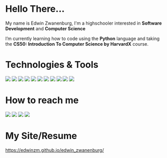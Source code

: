 # Hello There...

My name is Edwin Zwanenburg, I'm a highschooler interested in **Software Development** and **Computer Science**

I’m currently learning how to code using the **Python** language and taking the **CS50: Introduction To Computer Science by HarvardX** course.

# Technologies & Tools

![](https://img.shields.io/badge/OS-macOS-informational?style=flat&logo=macos&logoColor=white&color=2bbc8a)
![](https://img.shields.io/badge/Editor-VSCode-informational?style=flat&logo=visual-studio-code&logoColor=white&color=2bbc8a)
![](https://img.shields.io/badge/Code-Python-informational?style=flat&logo=python&logoColor=white&color=2bbc8a)
![](https://img.shields.io/badge/Code-Javascript-informational?style=flat&logo=javascript&logoColor=white&color=2bbc8a)
![](https://img.shields.io/badge/Code-C-informational?style=flat&logo=c&logoColor=white&color=2bbc8a)
![](https://img.shields.io/badge/Code-HTML5-informational?style=flat&logo=html5&logoColor=white&color=2bbc8a)
![](https://img.shields.io/badge/Code-CSS3-informational?style=flat&logo=css3&logoColor=white&color=2bbc8a)
![](https://img.shields.io/badge/Tool-React-informational?style=flat&logo=react&logoColor=white&color=2bbc8a)
![](https://img.shields.io/badge/Tool-Deno-informational?style=flat&logo=deno&logoColor=white&color=2bbc8a)
![](https://img.shields.io/badge/Tool-Node.js-informational?style=flat&logo=node.js&logoColor=white&color=2bbc8a)
![](https://img.shields.io/badge/Tool-MongoDB-informational?style=flat&logo=mongodb&logoColor=white&color=2bbc8a)



# How to reach me 

![](https://img.shields.io/badge/Outlook-edwinzwa@hotmail.com-informational?style=flat&logo=microsoft-outlook&logoColor=white&color=2bbc8a)
![](https://img.shields.io/badge/Instagram-@edwin__zm23-informational?style=flat&logo=instagram&logoColor=white&color=2bbc8a)
![](https://img.shields.io/badge/LinkedIn-edwin--zwa-informational?style=flat&logo=linkedin&logoColor=white&color=2bbc8a)
![](https://img.shields.io/badge/Whatsapp-+52(998)1613497-informational?style=flat&logo=whatsapp&logoColor=white&color=2bbc8a)

# My Site/Resume
https://edwinzm.github.io/edwin_zwanenburg/


<!---
EdwinZM/EdwinZM is a ✨ special ✨ repository because its `README.md` (this file) appears on your GitHub profile.
You can click the Preview link to take a look at your changes.
--->
